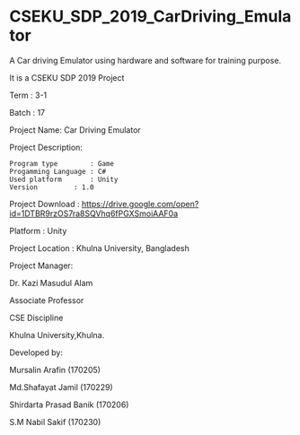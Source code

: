 # CSEKU_SDP_2019_CarDriving_Emulator
A Car driving Emulator using hardware and software for training purpose.

It is a CSEKU SDP 2019 Project

Term : 3-1

Batch : 17

Project Name: Car Driving Emulator

Project Description:

	Program type        : Game 
	Progamming Language : C#
	Used platform 	    : Unity
	Version		    : 1.0	
Project Download : https://drive.google.com/open?id=1DTBR9rzOS7ra8SQVhq6fPGXSmoiAAF0a



Platform : Unity

Project Location : Khulna University, Bangladesh


Project Manager:

Dr. Kazi Masudul Alam

Associate Professor

CSE Discipline

Khulna University,Khulna.


Developed by:

Mursalin Arafin (170205)

Md.Shafayat Jamil (170229) 

Shirdarta Prasad Banik (170206) 

S.M Nabil Sakif (170230) 


